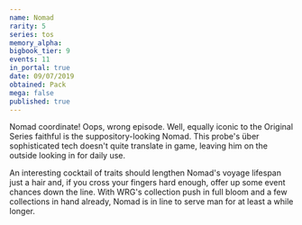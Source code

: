 ```yaml
---
name: Nomad
rarity: 5
series: tos
memory_alpha:
bigbook_tier: 9
events: 11
in_portal: true
date: 09/07/2019
obtained: Pack
mega: false
published: true
---
```


Nomad coordinate! Oops, wrong episode. Well, equally iconic to the Original Series faithful is the suppository-looking Nomad. This probe's über sophisticated tech doesn't quite translate in game, leaving him on the outside looking in for daily use. 

An interesting cocktail of traits should lengthen Nomad's voyage lifespan just a hair and, if you cross your fingers hard enough, offer up some event chances down the line. With WRG's collection push in full bloom and a few collections in hand already, Nomad is in line to serve man for at least a while longer.
